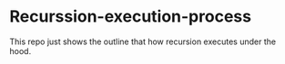 # Recurssion-execution-process
This repo just shows the outline that how recursion executes under the hood.